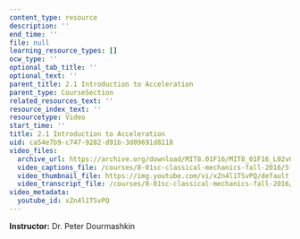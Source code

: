 ```yaml
---
content_type: resource
description: ''
end_time: ''
file: null
learning_resource_types: []
ocw_type: ''
optional_tab_title: ''
optional_text: ''
parent_title: 2.1 Introduction to Acceleration
parent_type: CourseSection
related_resources_text: ''
resource_index_text: ''
resourcetype: Video
start_time: ''
title: 2.1 Introduction to Acceleration
uid: ca54e7b9-c747-9282-d91b-3d09691d8118
video_files:
  archive_url: https://archive.org/download/MIT8.01F16/MIT8_01F16_L02v01_360p.mp4
  video_captions_file: /courses/8-01sc-classical-mechanics-fall-2016/5f67fddbe70354d7931daea08780604e_xZn4l1TSvPQ.vtt
  video_thumbnail_file: https://img.youtube.com/vi/xZn4l1TSvPQ/default.jpg
  video_transcript_file: /courses/8-01sc-classical-mechanics-fall-2016/8850c7ae5287e4cdb8ab7f0fb20701a9_xZn4l1TSvPQ.pdf
video_metadata:
  youtube_id: xZn4l1TSvPQ
---
```


**Instructor:** Dr. Peter Dourmashkin



